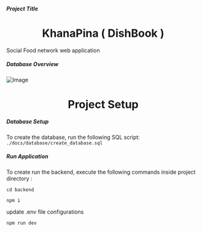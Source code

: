 ##### Project Title
<h1 align="center">
KhanaPina ( DishBook )
</h1>
Social Food network web application

##### Database Overview
![Image](https://github.com/user-attachments/assets/09410569-1f75-4513-8a58-d025ab399741)

<h1 align="center">
Project Setup
</h1>

##### Database Setup
To create the database, run the following SQL script:
```./docs/database/create_database.sql```


##### Run Application
To create run the backend, execute the following commands inside project directory :

``` cd backend ```

``` npm i ```

 update .env file configurations 

``` npm run dev ```
